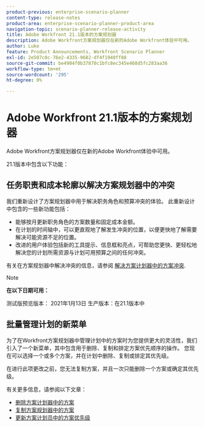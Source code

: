 ```yaml
---
product-previous: enterprise-scenario-planner
content-type: release-notes
product-area: enterprise-scenario-planner-product-area
navigation-topic: scenario-planner-release-activity
title: Adobe Workfront 21.1版本的方案规划器
description: Adobe Workfront方案规划器仅在新的Adobe Workfront体验中可用。
author: Luke
feature: Product Announcements, Workfront Scenario Planner
exl-id: 2e507c0c-76e2-4335-9682-df4f1940ff88
source-git-commit: be4904f0b37870c1bfc8ec345e468d5fc283aa36
workflow-type: tm+mt
source-wordcount: '295'
ht-degree: 0%

---
```


# Adobe Workfront 21.1版本的方案规划器

Adobe Workfront方案规划器仅在新的Adobe Workfront体验中可用。

21.1版本中包含以下功能：

## 任务职责和成本轮廓以解决方案规划器中的冲突

我们重新设计了方案规划器中用于解决职务角色和预算冲突的体验。 此重新设计中包含的一些新功能包括：

* 能够按月更新职务角色的方案数量和固定成本金额。
* 在计划的时间轴中，可以更直观地了解发生冲突的位置，以便更快地了解需要解决可能资源不足的位置。
* 改进的用户体验包括新的工具提示、信息框和亮点，可帮助您更快、更轻松地解决您的计划所需资源与计划可用预算之间的任何冲突。

有关在方案规划器中解决冲突的信息，请参阅 [解决方案计划器中的方案冲突](../../../scenario-planner/resolve-conflicts-in-sp.md).

>[!NOTE]
>
>**在以下日期可用：**
>
>测试版预览版本： 2021年1月13日
生产版本：在21.1版本中

## 批量管理计划的新菜单

为了在Workfront方案规划器中管理计划中的方案时为您提供更大的灵活性，我们引入了一个新菜单，其中包含用于删除、复制和排定方案优先顺序的操作。 您现在可以选择一个或多个方案，并在计划中删除、复制或排定其优先级。

在进行此项更改之前，您无法复制方案，并且一次只能删除一个方案或确定其优先级。

有关更多信息，请参阅以下文章：

* [删除方案计划器中的方案](../../../scenario-planner/delete-initiatives.md)
* [复制方案规划器中的方案](../../../scenario-planner/copy-initiatives.md)
* [更新方案计划员中的方案优先级](../../../scenario-planner/prioritize-initiatives.md)

